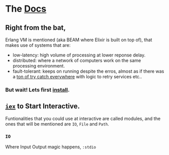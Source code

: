 # The [Docs](https://elixir-lang.org)

## Right from the bat,
Erlang VM is mentioned (aka BEAM where Elixir is built on top of), that makes use of systems that are: 
- low-latency: high volume of processing at lower reponse delay.
- distributed: where a network of computers work on the same processing environment.
- fault-tolerant: keeps on running despite the erros, almost as if there was a [ton of try catch everywhere](https://stackoverflow.com/questions/21586260/position-of-the-try-catch-statement) with logic to retry services etc..  

### But wait! Lets first [install](https://elixir-lang.org/getting-started/introduction.html).

## [`iex`](https://elixir-lang.org/getting-started/io-and-the-file-system.html#the-path-module) to Start Interactive.
Funtionalities that you could use at interactive are called modules, and the ones that will be mentioned are `IO`, `File` and `Path`.

### `IO`
Where Input Output magic happens, `:stdio` 

